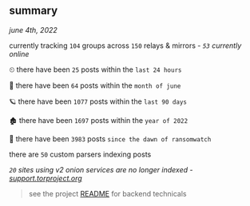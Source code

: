 
## summary
_june 4th, 2022_

currently tracking `104` groups across `150` relays & mirrors - _`53` currently online_

⏲ there have been `25` posts within the `last 24 hours`

🦈 there have been `64` posts within the `month of june`

🪐 there have been `1077` posts within the `last 90 days`

🏚 there have been `1697` posts within the `year of 2022`

🦕 there have been `3983` posts `since the dawn of ransomwatch`

there are `50` custom parsers indexing posts

_`20` sites using v2 onion services are no longer indexed - [support.torproject.org](https://support.torproject.org/onionservices/v2-deprecation/)_

> see the project [README](https://github.com/joshhighet/ransomwatch#ransomwatch--) for backend technicals
